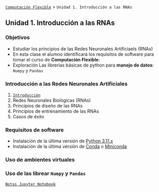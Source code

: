 [`Computación Flexible`](../README.md) > `Unidad 1. Introducción a las RNAs`

## Unidad 1. Introducción a las RNAs

### Objetivos

- Estudiar los principios de las Redes Neuronales Artificiaels (RNAs)
- En esta clase el alumno identificará los requisitos de software para tomar el curso de __Computación Flexible__:
- Exploración Las librerías básicas de python para __manejo de datos__: `Numpy` y `Pandas` 

### Introducción a las Redes Neuronales Artificiales

1. [`Introducción`](./L01-1_intro_ML/README.md)
2. Redes Neuronales Biológicas (RNAs)
3. Principios de diseño de las RNAs
4. Principios de entrenamiento de las RNAs
5. Casos de éxito


### Requisitos de software

* Instalación de la última versión de [Python 3.11.x](https://www.python.org/downloads/)
* Instalación de la última versión de [Conda](https://docs.conda.io/projects/conda/en/latest/user-guide/install/index.html#) o [Miniconda](https://docs.conda.io/projects/miniconda/en/latest/miniconda-install.html)

### Uso de ambientes virtuales



### Uso de las librear `Numpy` y `Pandas` 

[`Notas Jupyter Notebook`](./code/00_numpy_pandas.ipynb)
